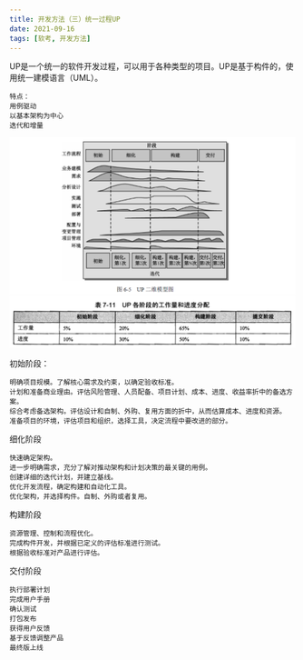 ```yaml
---
title: 开发方法（三）统一过程UP
date: 2021-09-16
tags: [软考, 开发方法]
---
```


UP是一个统一的软件开发过程，可以用于各种类型的项目。UP是基于构件的，使用统一建模语言（UML）。
```
特点：
用例驱动
以基本架构为中心
迭代和增量
```
![](/images/ruankao/3-1.png)
![](/images/ruankao/3-2.png)

初始阶段：
```
明确项目规模。了解核心需求及约束，以确定验收标准。
计划和准备商业理由。评估风险管理、人员配备、项目计划、成本、进度、收益率折中的备选方案。
综合考虑备选架构。评估设计和自制、外购、复用方面的折中，从而估算成本、进度和资源。
准备项目的环境，评估项目和组织，选择工具，决定流程中要改进的部分。
```
细化阶段
```
快速确定架构。
进一步明确需求，充分了解对推动架构和计划决策的最关键的用例。
创建详细的迭代计划，并建立基线。
优化开发流程，确定构建和自动化工具。
优化架构，并选择构件。自制、外购或者复用。
```
构建阶段
```
资源管理、控制和流程优化。
完成构件开发，并根据已定义的评估标准进行测试。
根据验收标准对产品进行评估。
```
交付阶段
```
执行部署计划
完成用户手册
确认测试
打包发布
获得用户反馈
基于反馈调整产品
最终版上线
```